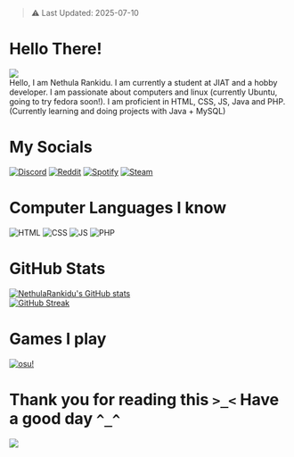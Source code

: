> ⚠ Last Updated: 2025-07-10

# Hello There!

![](https://readme-typing-svg.demolab.com?font=Fira+Code&pause=1000&color=979797&width=435&lines=Hi%2C+I'm+Nethula+Rankidu+%F0%9F%91%8B;I'm+from+Sri+Lanka+%F0%9F%98%83;Nice+to+meet+you+%F0%9F%98%8A)   
Hello, I am Nethula Rankidu. I am currently a student at JIAT and a hobby developer. I am passionate about computers and linux (currently Ubuntu, going to try fedora soon!). I am proficient in HTML, CSS, JS, Java and PHP. (Currently learning and doing projects with Java + MySQL)<br>

<!-- ## Profile Views
![](https://komarev.com/ghpvc/?username=nethularankidu&color=151515&style=plastic) -->  

# My Socials

[![Discord](https://img.shields.io/badge/%E2%80%8B-Discord-blue?logo=discord)](https://pastebin.com/0uCFZYPx)
[![Reddit](https://img.shields.io/badge/%E2%80%8B-Reddit-orange?logo=reddit)](https://www.reddit.com/u/Ahmchill)
[![Spotify](https://img.shields.io/badge/%E2%80%8B-Spotify-1ED760?logo=spotify)](https://open.spotify.com/user/31sobltrpac4puipceq44v3xhajq)
[![Steam](https://img.shields.io/badge/%E2%80%8B-Steam-white?logo=steam)](https://steamcommunity.com/profiles/76561199243295724) <br>

# Computer Languages I know

![HTML](https://img.shields.io/badge/%E2%80%8B-HTML-orange?logo=html5)
![CSS](https://img.shields.io/badge/%E2%80%8B-CSS-blue?logo=css3)
![JS](https://img.shields.io/badge/%E2%80%8B-JS-yellow?logo=javascript)
![PHP](https://img.shields.io/badge/%E2%80%8B-PHP-purple?logo=php)

# GitHub Stats

[![NethulaRankidu's GitHub stats](https://github-readme-stats.vercel.app/api?username=nethularankidu&theme=dark)](https://github.com/anuraghazra/github-readme-stats)<br/>
[![GitHub Streak](http://github-readme-streak-stats.herokuapp.com?user=NethulaRankidu&theme=dark&short_numbers=true)](https://git.io/streak-stats)<br/>

# Games I play

[![osu!](https://img.shields.io/badge/%E2%80%8B-osu!-pink?logo=osu)](https://osu.ppy.sh/users/36432224)

# Thank you for reading this `>_<` Have a good day `^_^`
![](https://hit.yhype.me/github/profile?account_id=88810614)
<!--
Here are some ideas to get you started:

- 🔭 I’m currently working on ...
- 🌱 I’m currently learning ...
- 👯 I’m looking to collaborate on ...
- 🤔 I’m looking for help with ...
- 💬 Ask me about ...
- 📫 How to reach me: ...
- 😄 Pronouns: ...
- ⚡ Fun fact: ...
-->
